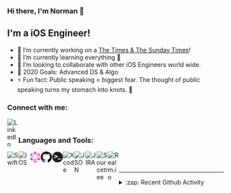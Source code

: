 ### Hi there, I'm Norman 👋

## I'm a iOS Engineer!

- 🔭 I’m currently working on a [The Times & The Sunday Times][website]!
- 🌱 I’m currently learning everything 🤣
- 👯 I’m looking to collaborate with other iOS Engineers world wide.
- 🥅 2020 Goals: Advanced DS & Algo
- ⚡ Fun fact: Public speaking = biggest fear. The thought of public speaking turns my stomach into knots. 🤣

### Connect with me:

[<img align="left" alt="LinkedIn" width="26px" src="https://user-images.githubusercontent.com/15030103/90269556-6ded5900-de76-11ea-9a16-2118209672ac.png" />][linkedin]

<br />

### Languages and Tools:

[<img align="left" alt="Swift" width="26px" src="https://user-images.githubusercontent.com/15030103/90289068-b9b0fa00-de98-11ea-8d39-3b6e5addb449.png" />][githubrepo]
[<img align="left" alt="iOS" width="26px" src="https://user-images.githubusercontent.com/15030103/90269842-e8b67400-de76-11ea-8b4f-9d63e049cd62.png" />][githubrepo]
[<img align="left" alt="GraphQL" width="26px" src="https://raw.githubusercontent.com/github/explore/80688e429a7d4ef2fca1e82350fe8e3517d3494d/topics/graphql/graphql.png" />][githubrepo]
[<img align="left" alt="GitHub" width="26px" src="https://raw.githubusercontent.com/github/explore/78df643247d429f6cc873026c0622819ad797942/topics/github/github.png" />][githubrepo]
[<img align="left" alt="Terminal" width="26px" src="https://raw.githubusercontent.com/github/explore/80688e429a7d4ef2fca1e82350fe8e3517d3494d/topics/terminal/terminal.png" />][githubrepo]
[<img align="left" alt="Xcode" width="26px" src="https://user-images.githubusercontent.com/15030103/90268637-f3700980-de74-11ea-8f48-5199c1cd13e3.png" />][githubrepo]
[<img align="left" alt="JSON" width="26px" src="https://user-images.githubusercontent.com/15030103/90268784-29ad8900-de75-11ea-9b4d-7d564303e34c.png" />][githubrepo]
[<img align="left" alt="JIRA" width="26px" src="https://user-images.githubusercontent.com/15030103/90268989-85781200-de75-11ea-995e-50c903d81319.jpg" />][githubrepo]
[<img align="left" alt="Sourcetree" width="26px" src="https://user-images.githubusercontent.com/15030103/90269071-a80a2b00-de75-11ea-88e3-a685ba568cdd.jpg" />][githubrepo]
[<img align="left" alt="Realm.io" width="26px" src="https://user-images.githubusercontent.com/15030103/90289194-00065900-de99-11ea-89e7-e461ccac3bc8.png" />][githubrepo]



<br />
<br />

---

<details>
  <summary>:zap: Recent Github Activity</summary>
  
<!--START_SECTION:activity-->
  1. 🎉 iOS - Design Patterns [Patterns](https://github.com/Normanndot/iOS-design-patterns/tree/master/iOS-design-patterns.playground/Pages)
  2. 🎉 Swift - Data types - [Advanced](https://github.com/Normanndot/Swift-data-types)
  3. 🎉 Swift - Public protocols & its usage - [Public In-built Protocols](https://github.com/Normanndot/swift-public-protocols)  
  4. 🎉 MVVM-C Architecture [MVVM-C](https://github.com/Normanndot/MVVM-C)
  5. 🎉 CLEAN Architecture [CLEAN](https://github.com/Normanndot/git-trends)
<!--END_SECTION:activity-->

</details>


[website]: https://apps.apple.com/gb/app/the-times-the-sunday-times/id436792321
[linkedin]: https://www.linkedin.com/in/norman-d-85759baa
[githubrepo]: https://github.com/Normanndot?tab=repositories
